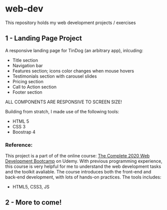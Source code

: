 # web-dev
This repository holds my web development projects / exercises

## 1 - Landing Page Project

A responsive landing page for TinDog (an arbitrary app), inlcuding:
- Title section
- Navigation bar
- Features section; icons color changes when mouse hovers
- Testimonials section with carousel slides
- Pricing section
- Call to Action section
- Footer section

ALL COMPONENTS ARE RESPONSIVE TO SCREEN SIZE!


Building from stratch, I made use of the following tools: 
- HTML 5
- CSS 3
- Boostrap 4

### Reference:
This project is a part of of the online course:
[The Complete 2020 Web Development Bootcamp](https://www.udemy.com/course/the-complete-web-development-bootcamp/) on Udemy.
With previous programming experience, this course is very helpful for me to understand the web development tasks and the toolkit avaliable.
The course introduces both the front-end and back-end development, with lots of hands-on practices. The tools includes:

- HTML5, CSS3, JS

## 2 - More to come!
<!--stackedit_data:
eyJoaXN0b3J5IjpbODE0Mzg4ODc2XX0=
-->